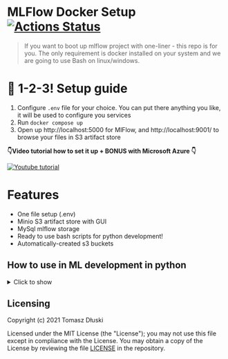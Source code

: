 # MLFlow Docker Setup [![Actions Status](https://github.com/Toumash/mlflow-docker/workflows/VerifyDockerCompose/badge.svg)](https://github.com/Toumash/mlflow-docker/actions)

> If you want to boot up mlflow project with one-liner - this repo is for you. 
> The only requirement is docker installed on your system and we are going to use Bash on linux/windows.

# 🚀 1-2-3! Setup guide 
1. Configure `.env` file for your choice. You can put there anything you like, it will be used to configure you services
2. Run `docker compose up`
3. Open up http://localhost:5000 for MlFlow, and http://localhost:9001/ to browse your files in S3 artifact store


**👇Video tutorial how to set it up + BONUS with Microsoft Azure 👇**

[![Youtube tutorial](https://user-images.githubusercontent.com/9840635/144674240-f1ede224-410a-4b77-a7b8-450f45cc79ba.png)](https://www.youtube.com/watch?v=ma5lA19IJRA)

# Features
 - One file setup (.env)
 - Minio S3 artifact store with GUI
 - MySql mlflow storage
 - Ready to use bash scripts for python development!
 - Automatically-created s3 buckets


## How to use in ML development in python

<details>
<summary>Click to show</summary>

1. Configure your client-side

For running mlflow files you need various environment variables set on the client side. To generate them use the convenience script `./bashrc_install.sh`, which installs it on your system or `./bashrc_generate.sh`, which just displays the config to copy & paste.

> $ ./bashrc_install.sh   
> [ OK ] Successfully installed environment variables into your .bashrc!

The script installs this variables: AWS_ACCESS_KEY_ID, AWS_SECRET_ACCESS_KEY, MLFLOW_S3_ENDPOINT_URL, MLFLOW_TRACKING_URI. All of them are needed to use mlflow from the client-side.

2. Test the pipeline with below command with conda. If you dont have conda installed run with `--no-conda`

```shell
mlflow run git@github.com:databricks/mlflow-example.git -P alpha=0.5
# or
python ./quickstart/mlflow_tracking.py
```

3. *(Optional)* If you are constantly switching your environment you can use this environment variable syntax

```shell
MLFLOW_S3_ENDPOINT_URL=http://localhost:9000 MLFLOW_TRACKING_URI=http://localhost:5000 mlflow run git@github.com:databricks/mlflow-example.git -P alpha=0.5
```

</details>
 

## Licensing
Copyright (c) 2021 Tomasz Dłuski

Licensed under the MIT License (the "License"); you may not use this file except in compliance with the License. You may obtain a copy of the License by reviewing the file [LICENSE](./LICENSE) in the repository.
